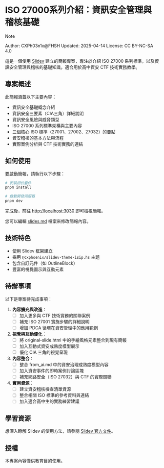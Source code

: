 # ISO 27000系列介紹：資訊安全管理與稽核基礎

>[!NOTE]
> Author: CXPh03n1x@FHSH
> Updated: 2025-04-14
> License: CC BY-NC-SA 4.0


這是一個使用 [Slidev](https://github.com/slidevjs/slidev) 建立的簡報專案，專注於介紹 ISO 27000 系列標準，以及資訊安全管理與稽核的基礎知識。適合用於高中資安 CTF 技術實務教學。

## 專案概述

此簡報涵蓋以下主要內容：

- 資訊安全基礎概念介紹
- 資訊安全三要素（CIA三角）詳細說明
- 資訊安全風險與威脅類型
- ISO 27000 系列標準架構與主要內容
- 三個核心 ISO 標準（27001、27002、27032）的要點
- 資安稽核的基本方法與流程
- 實際案例分析與 CTF 技術實務的連結

## 如何使用

要啟動簡報，請執行以下步驟：

```bash
# 安裝相依套件
pnpm install

# 啟動開發伺服器
pnpm dev
```

完成後，前往 <http://localhost:3030> 即可檢視簡報。

您可以編輯 [slides.md](./slides.md) 檔案來修改簡報內容。

## 技術特色

- 使用 Slidev 框架建立
- 採用 `@cxphoenix/slidev-theme-isip.hs` 主題
- 包含自訂元件（如 OutlineBlock）
- 豐富的視覺圖示與互動元素

## 待辦事項

以下是專案待完成事項：

1. **內容擴充與改進**：
   - [ ] 加入更多與 CTF 技術實務的關聯案例
   - [ ] 補充 ISO 27001 實施步驟的詳細說明
   - [ ] 增加 PDCA 循環在資安管理中的應用範例

2. **視覺與互動優化**：
   - [ ] 將 original-slide.html 中的手繪風格元素整合到現有簡報
   - [ ] 加入互動式資安成熟度模型展示
   - [ ] 優化 CIA 三角的視覺呈現

3. **內容整合**：
   - [ ] 整合 from_ai.md 中的資安治理成熟度模型內容
   - [ ] 加入資安事件的即時案例討論區塊
   - [ ] 補充網路安全（ISO 27032）與 CTF 的實際關聯

4. **實用資源**：
   - [ ] 建立資安稽核檢查清單資源
   - [ ] 整合相關 ISO 標準的參考資料與連結
   - [ ] 加入適合高中生的實務練習建議

## 學習資源

想深入瞭解 Slidev 的使用方法，請參閱 [Slidev 官方文件](https://sli.dev/)。

## 授權

本專案內容僅供教育目的使用。
